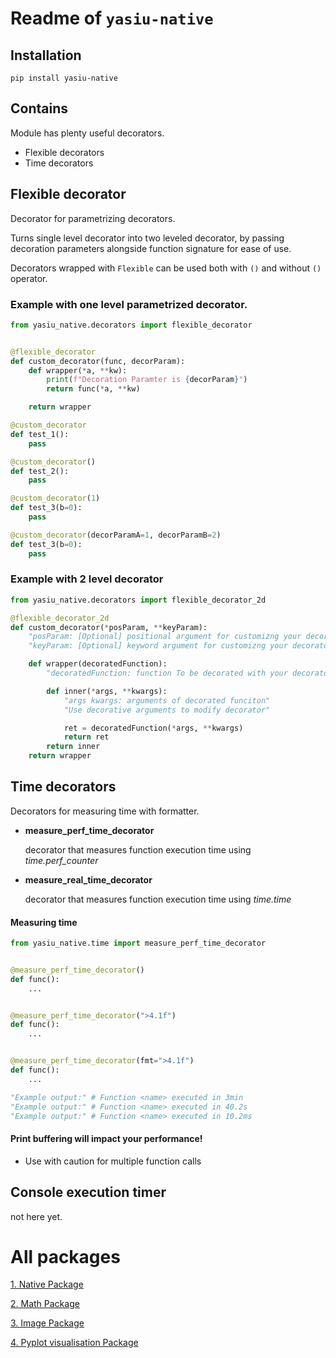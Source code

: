 # Readme of `yasiu-native`


## Installation

```shell
pip install yasiu-native
```
## Contains

Module has plenty useful decorators.

 - Flexible decorators
 - Time decorators

## Flexible decorator

Decorator for parametrizing decorators.

Turns single level decorator into two leveled decorator,
by passing decoration parameters alongside function signature for ease of use.

Decorators wrapped with `Flexible` can be used both with `()` and without `()` operator.

### Example with one level parametrized decorator.
```python
from yasiu_native.decorators import flexible_decorator


@flexible_decorator
def custom_decorator(func, decorParam):
    def wrapper(*a, **kw):
        print(f"Decoration Paramter is {decorParam}")
        return func(*a, **kw)

    return wrapper

@custom_decorator
def test_1():
    pass

@custom_decorator()
def test_2():
    pass

@custom_decorator(1)
def test_3(b=0):
    pass

@custom_decorator(decorParamA=1, decorParamB=2)
def test_3(b=0):
    pass

```
### Example with 2 level decorator
```python
from yasiu_native.decorators import flexible_decorator_2d

@flexible_decorator_2d
def custom_decorator(*posParam, **keyParam):
    "posParam: [Optional] positional argument for customizng your decorator behaviour"
    "keyParam: [Optional] keyword argument for customizng your decorator behaviour"

    def wrapper(decoratedFunction):
        "decoratedFunction: function To be decorated with your decorator."

        def inner(*args, **kwargs):
            "args kwargs: arguments of decorated funciton"
            "Use decorative arguments to modify decorator"

            ret = decoratedFunction(*args, **kwargs)
            return ret
        return inner
    return wrapper
```

## Time decorators

Decorators for measuring time with formatter.

- **measure_perf_time_decorator**

  decorator that measures function execution time using *time.perf_counter*


- **measure_real_time_decorator**

  decorator that measures function execution time using *time.time*

#### Measuring time

```py
from yasiu_native.time import measure_perf_time_decorator


@measure_perf_time_decorator()
def func():
    ...


@measure_perf_time_decorator(">4.1f")
def func():
    ...


@measure_perf_time_decorator(fmt=">4.1f")
def func():
    ...

"Example output:" # Function <name> executed in 3min
"Example output:" # Function <name> executed in 40.2s
"Example output:" # Function <name> executed in 10.2ms
```

#### Print buffering will impact your performance!

- Use with caution for multiple function calls


## Console execution timer

not here yet.

# All packages

[1. Native Package](https://pypi.org/project/yasiu-native/)

[2. Math Package](https://pypi.org/project/yasiu-math/)

[3. Image Package](https://pypi.org/project/yasiu-image/)

[4. Pyplot visualisation Package](https://pypi.org/project/yasiu-vis/)

